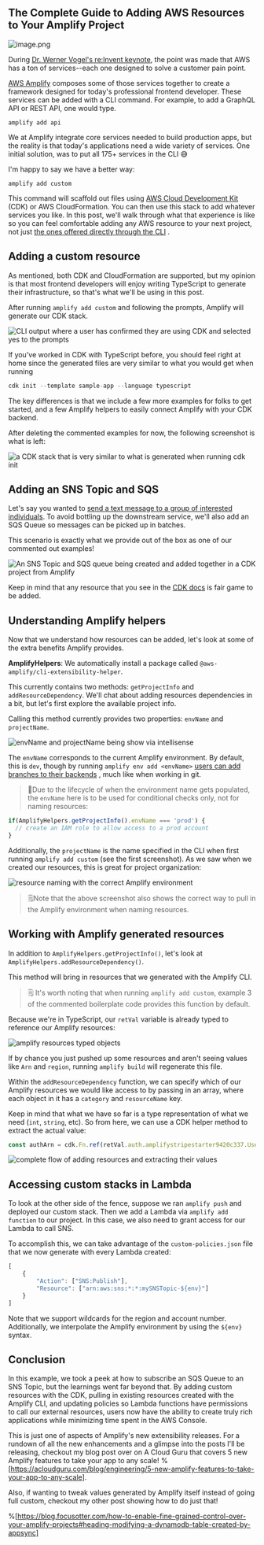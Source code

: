 ## The Complete Guide to Adding AWS Resources to Your Amplify Project


![image.png](https://cdn.hashnode.com/res/hashnode/image/upload/v1638891565224/1Xa3SzL8f.png)

During  [Dr. Werner Vogel's re:Invent keynote](https://www.youtube.com/watch?v=8_Xs8Ik0h1w), the point was made that AWS has a ton of services--each one designed to solve a customer pain point.

 [AWS Amplify](https://docs.amplify.aws) composes some of those services together to create a framework designed for today's professional frontend developer. These services can be added with a CLI command. For example, to add a GraphQL API or REST API, one would type.

`amplify add api`

We at Amplify integrate core services needed to build production apps, but the reality is that today's applications need a wide variety of services. One initial solution, was to put all 175+ services in the CLI 😅

I'm happy to say we have a better way:

`amplify add custom`

This command will scaffold out files using  [AWS Cloud Development Kit](https://aws.amazon.com/cdk/) (CDK) or AWS CloudFormation.  You can then use this stack to add whatever services you like. In this post, we'll walk through what that experience is like so you can feel comfortable adding any AWS resource to your next project,  not just [the ones offered directly through the CLI](https://docs.amplify.aws/cli/) .

## Adding a custom resource

As mentioned, both CDK and CloudFormation are supported, but my opinion is that most frontend developers will enjoy writing TypeScript to generate their infrastructure, so that's what we'll be using in this post. 

After running `amplify add custom` and following the prompts, Amplify will generate our CDK stack.

![CLI output where a user has confirmed they are using CDK and selected yes to the prompts](https://cdn.hashnode.com/res/hashnode/image/upload/v1638978503725/PiK4HVO8l.png)

If you've worked in CDK with TypeScript before, you should feel right at home since the generated files are very similar to what you would get when running 

```js
cdk init --template sample-app --language typescript
```

The key differences is that we include a few more examples for folks to get started, and a few Amplify helpers to easily connect Amplify with your CDK backend.

After deleting the commented examples for now, the following screenshot is what is left:

![a CDK stack that is very similar to what is generated when running cdk init](https://cdn.hashnode.com/res/hashnode/image/upload/v1638979030116/MHwL2vG6lN.png)

## Adding an SNS Topic and SQS 

Let's say you wanted to [send a text message to a group of interested individuals](https://blog.focusotter.com/send-an-sms-to-customers-using-react-and-aws-amplify). To avoid bottling up the downstream service, we'll also add an SQS Queue so messages can be picked up in batches.

This scenario is exactly what we provide out of the box as one of our commented out examples!

![An SNS Topic and SQS queue being created and added together in a CDK project from Amplify](https://cdn.hashnode.com/res/hashnode/image/upload/v1638981331864/h-hf6IhVl.png)

Keep in mind that any resource that you see in the  [CDK docs](https://docs.aws.amazon.com/cdk/api/latest/) is fair game to be added.

## Understanding Amplify helpers

Now that we understand how resources can be added, let's look at some of the extra benefits Amplify provides.

**AmplifyHelpers**: We automatically install a package called `@aws-amplify/cli-extensibility-helper`. 

This currently contains two methods: `getProjectInfo` and `addResourceDependency`. We'll chat about adding resources dependencies in a bit, but let's first explore the available project info.

Calling this method currently provides two properties: `envName` and `projectName`.

![envName and projectName being show via intellisense](https://cdn.hashnode.com/res/hashnode/image/upload/v1638984433953/pOlzlAf3r.png)

The `envName` corresponds to the current Amplify environment. By default, this is `dev`, though by running `amplify env add <envName>` [users can add branches to their backends](https://docs.amplify.aws/cli/teams/overview/) , much like when working in git.

> 🚨Due to the lifecycle of when the environment name gets populated, the `envName` here is to be used for conditional checks only, not for naming resources:

```js
if(AmplifyHelpers.getProjectInfo().envName === 'prod') {
  // create an IAM role to allow access to a prod account
}
```
Additionally, the `projectName` is the name specified in the CLI when first running `amplify add custom` (see the first screenshot). As we saw when we created our resources, this is great for project organization:

![resource naming with the correct Amplify environment](https://cdn.hashnode.com/res/hashnode/image/upload/v1638985245133/RVgGjxJqV.png)

> 🗒️Note that the above screenshot also shows the correct way to pull in the Amplify environment when naming resources.

## Working with Amplify generated resources

In addition to `AmplifyHelpers.getProjectInfo()`, let's look at `AmplifyHelpers.addResourceDependency()`.

This method will bring in resources that we generated with the Amplify CLI. 

> 🗒️ It's worth noting that when running `amplify add custom`, example 3 of the commented boilerplate code provides this function by default.

Because we're in TypeScript, our `retVal` variable is already typed to reference our Amplify resources:

![amplify resources typed objects](https://cdn.hashnode.com/res/hashnode/image/upload/v1638988680956/ooaE55wfl.png)

If by chance you just pushed up some resources and aren't seeing values like `Arn` and `region`, running `amplify build` will regenerate this file.

Within the `addResourceDependency` function, we can specify which of our Amplify resources we would like access to by passing in an array, where each object in it has a `category` and `resourceName` key.

Keep in mind that what we have so far is a type representation of what we need (`int`, `string`, etc). So from here, we can use a CDK helper method to extract the actual value:

```js
const authArn = cdk.Fn.ref(retVal.auth.amplifystripestarter9420c337.UserPoolArn)
```

![complete flow of adding resources and extracting their values](https://cdn.hashnode.com/res/hashnode/image/upload/v1638989231513/lnQF7hGWR.png)


## Accessing custom stacks in Lambda

To look at the other side of the fence, suppose we ran `amplify push` and deployed our custom stack. Then we add a Lambda via `amplify add function` to our project. In this case, we also need to grant access for our Lambda to call SNS.

To accomplish this, we can take advantage of the `custom-policies.json` file that we now generate with every Lambda created:

```js
[
	{
		"Action": ["SNS:Publish"],
		"Resource": ["arn:aws:sns:*:*:mySNSTopic-${env}"]
	}
]
```

Note that we support wildcards for the region and account number. Additionally, we interpolate the Amplify environment by using the `${env}` syntax.

## Conclusion

In this example, we took a peek at how to subscribe an SQS Queue to an SNS Topic, but the learnings went far beyond that. By adding custom resources with the CDK, pulling in existing resources created with the Amplify CLI, and updating policies so Lambda functions have permissions to call our external resources, users now have the ability to create truly rich applications while minimizing time spent in the AWS Console.

This is just one of aspects of Amplify's new extensibility releases. For a rundown of all the new enhancements and a glimpse into the posts I'll be releasing, checkout my blog post over on A Cloud Guru that covers 5 new Amplify features to take your app to any scale!
%[https://acloudguru.com/blog/engineering/5-new-amplify-features-to-take-your-app-to-any-scale].

Also, if wanting to tweak values generated by Amplify itself instead of going full custom, checkout my other post showing how to do just that!

%[https://blog.focusotter.com/how-to-enable-fine-grained-control-over-your-amplify-projects#heading-modifying-a-dynamodb-table-created-by-appsync]